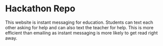 # Hackathon Repo
This website is instant messaging for education. Students can text each other asking for help and can also text the teacher for help. This is more efficient than emailing as instant messaging is more likely to get read right away.
